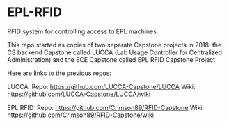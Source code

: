 # EPL-RFID
RFID system for controlling access to EPL machines

This repo started as copies of two separate Capstone projects in 2018: the CS
backend Capstone called LUCCA (Lab Usage Controller for Centralized Administration)
and the ECE Capstone called EPL RFID Capstone Project.

Here are links to the previous repos:

LUCCA:
Repo: https://github.com/LUCCA-Capstone/LUCCA
Wiki: https://github.com/LUCCA-Capstone/LUCCA/wiki

EPL RFID:
Repo: https://github.com/Crimson89/RFID-Capstone
Wiki: https://github.com/Crimson89/RFID-Capstone/wiki
